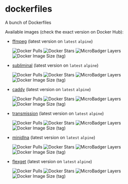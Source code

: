 # dockerfiles
A bunch of Dockerfiles

Available images (check the exact version on Docker Hub):

- [ffmpeg](https://hub.docker.com/repository/docker/maxcanna/ffmpeg) (latest version on `latest` `alpine`)

    ![Docker Pulls](https://img.shields.io/docker/pulls/maxcanna/ffmpeg) ![Docker Stars](https://img.shields.io/docker/stars/maxcanna/ffmpeg) ![MicroBadger Layers](https://img.shields.io/microbadger/layers/maxcanna/ffmpeg) ![Docker Image Size (tag)](https://img.shields.io/docker/image-size/maxcanna/ffmpeg/latest)

- [subliminal](https://hub.docker.com/repository/docker/maxcanna/subliminal) (latest version on `latest` `alpine`)

    ![Docker Pulls](https://img.shields.io/docker/pulls/maxcanna/subliminal) ![Docker Stars](https://img.shields.io/docker/stars/maxcanna/subliminal) ![MicroBadger Layers](https://img.shields.io/microbadger/layers/maxcanna/subliminal) ![Docker Image Size (tag)](https://img.shields.io/docker/image-size/maxcanna/subliminal/latest)

- [caddy](https://hub.docker.com/repository/docker/maxcanna/caddy) (latest version on `latest` `alpine`)

    ![Docker Pulls](https://img.shields.io/docker/pulls/maxcanna/caddy) ![Docker Stars](https://img.shields.io/docker/stars/maxcanna/caddy) ![MicroBadger Layers](https://img.shields.io/microbadger/layers/maxcanna/caddy) ![Docker Image Size (tag)](https://img.shields.io/docker/image-size/maxcanna/caddy/latest)

 - [transmission](https://hub.docker.com/repository/docker/maxcanna/transmission) (latest version on `latest` `alpine`)

    ![Docker Pulls](https://img.shields.io/docker/pulls/maxcanna/transmission) ![Docker Stars](https://img.shields.io/docker/stars/maxcanna/transmission) ![MicroBadger Layers](https://img.shields.io/microbadger/layers/maxcanna/transmission) ![Docker Image Size (tag)](https://img.shields.io/docker/image-size/maxcanna/transmission/latest)

 - [minidlna](https://hub.docker.com/repository/docker/maxcanna/minidlna) (latest version on `latest` `alpine`)

    ![Docker Pulls](https://img.shields.io/docker/pulls/maxcanna/minidlna) ![Docker Stars](https://img.shields.io/docker/stars/maxcanna/minidlna) ![MicroBadger Layers](https://img.shields.io/microbadger/layers/maxcanna/minidlna) ![Docker Image Size (tag)](https://img.shields.io/docker/image-size/maxcanna/minidlna/latest)

- [flexget](https://hub.docker.com/repository/docker/maxcanna/flexget) (latest version on `latest` `alpine`)

    ![Docker Pulls](https://img.shields.io/docker/pulls/maxcanna/flexget) ![Docker Stars](https://img.shields.io/docker/stars/maxcanna/flexget) ![MicroBadger Layers](https://img.shields.io/microbadger/layers/maxcanna/flexget) ![Docker Image Size (tag)](https://img.shields.io/docker/image-size/maxcanna/flexget/latest)

